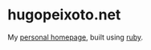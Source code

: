 # hugopeixoto.net

My [personal homepage](https://hugopeixoto.net), built using [ruby](https://www.ruby-lang.org).
